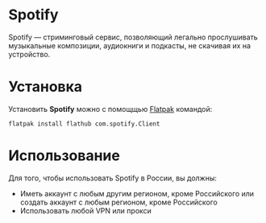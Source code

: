 # Spotify

Spotify — стриминговый сервис, позволяющий легально прослушивать музыкальные композиции, аудиокниги и подкасты, не скачивая их на устройство.

# Установка
Установить **Spotify** можно с помощщью [Flatpak](/flatpak) командой:

```shell
flatpak install flathub com.spotify.Client
```

# Использование
Для того, чтобы использовать Spotify в России, вы должны:
- Иметь аккаунт с любым другим регионом, кроме Российского или создать аккаунт с любым регионом, кроме Российского
- Использовать любой VPN или прокси
